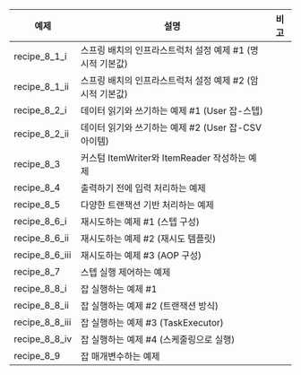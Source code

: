| 예제            | 설명                                                                     | 비고 |
| --------------- | ------------------------------------------------------------------------ |------|
| recipe_8_1_i    | 스프링 배치의 인프라스트럭처 설정 예제 #1 (명시적 기본값) | |
| recipe_8_1_ii   | 스프링 배치의 인프라스트럭처 설정 예제 #2 (암시적 기본값) | |
| recipe_8_2_i    | 데이터 읽기와 쓰기하는 예제 #1 (User 잡-스텝) | |
| recipe_8_2_ii   | 데이터 읽기와 쓰기하는 예제 #2 (User 잡-CSV 아이템) | |
| recipe_8_3      | 커스텀 ItemWriter와 ItemReader 작성하는 예제 | |
| recipe_8_4      | 출력하기 전에 입력 처리하는 예제 | |
| recipe_8_5      | 다양한 트랜잭션 기반 처리하는 예제 | |
| recipe_8_6_i    | 재시도하는 예제 #1 (스텝 구성) | |
| recipe_8_6_ii   | 재시도하는 예제 #2 (재시도 템플릿) | |
| recipe_8_6_iii  | 재시도하는 예제 #3 (AOP 구성) | |
| recipe_8_7      | 스텝 실행 제어하는 예제 | |
| recipe_8_8_i    | 잡 실행하는 예제 #1 | |
| recipe_8_8_ii   | 잡 실행하는 예제 #2 (트랜잭션 방식) | |
| recipe_8_8_iii  | 잡 실행하는 예제 #3 (TaskExecutor) | |
| recipe_8_8_iv   | 잡 실행하는 예제 #4 (스케줄링으로 실행) | |
| recipe_8_9      | 잡 매개변수하는 예제 | |
